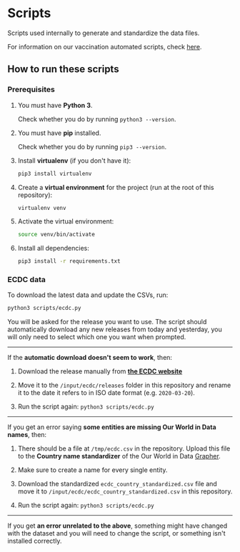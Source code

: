 # Scripts

Scripts used internally to generate and standardize the data files.

For information on our vaccination automated scripts, check [here](scripts/vaccinations/README.md).

## How to run these scripts

### Prerequisites

1. You must have **Python 3**.

   Check whether you do by running `python3 --version`.

2. You must have **pip** installed.

   Check whether you do by running `pip3 --version`.

3. Install **virtualenv** (if you don't have it):

   ```sh
   pip3 install virtualenv
   ```

4. Create a **virtual environment** for the project (run at the root of this repository):

   ```sh
   virtualenv venv
   ```

5. Activate the virtual environment:

   ```sh
   source venv/bin/activate
   ```

6. Install all dependencies:

   ```sh
   pip3 install -r requirements.txt
   ```

### ECDC data

To download the latest data and update the CSVs, run:

```sh
python3 scripts/ecdc.py
```

You will be asked for the release you want to use. The script should automatically download any new releases from today and yesterday, you will only need to select which one you want when prompted.

---

If the **automatic download doesn't seem to work**, then:

1. Download the release manually from [**the ECDC website**](https://www.ecdc.europa.eu/en/publications-data/download-todays-data-geographic-distribution-covid-19-cases-worldwide)

2. Move it to the `/input/ecdc/releases` folder in this repository and rename it to the date it refers to in ISO date format (e.g. `2020-03-20`).

3. Run the script again: `python3 scripts/ecdc.py`

---

If you get an error saying **some entities are missing Our World in Data names**, then:

1. There should be a file at `/tmp/ecdc.csv` in the repository. Upload this file to the **Country name standardizer** of the Our World in Data [Grapher](https://github.com/owid/owid-grapher).

2. Make sure to create a name for every single entity.

3. Download the standardized `ecdc_country_standardized.csv` file and move it to `/input/ecdc/ecdc_country_standardized.csv` in this repository.

4. Run the script again: `python3 scripts/ecdc.py`

---

If you get **an error unrelated to the above**, something might have changed with the dataset and you will need to change the script, or something isn't installed correctly.

